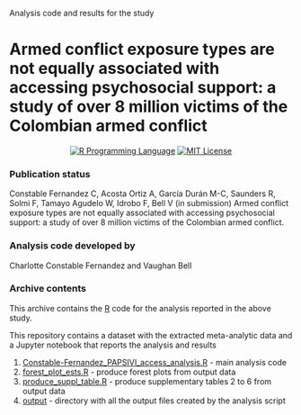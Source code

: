 Analysis code and results for the study

# Armed conflict exposure types are not equally associated with accessing psychosocial support: a study of over 8 million victims of the Colombian armed conflict

<p align="center">
	<a href="https://en.wikipedia.org/wiki/R_(programming_language)"><img
		alt="R Programming Language"
		src="https://img.shields.io/badge/Language-R-%232268BB.svg"></a>
	<a href="https://opensource.org/licenses/MIT"><img
		alt="MIT License"
		src="https://img.shields.io/badge/license-MIT-blue.svg"></a>
</p>

### Publication status
Constable Fernandez C, Acosta Ortiz A, García Durán M-C, Saunders R, Solmi F, Tamayo Agudelo W, Idrobo F, Bell V (in submission) Armed conflict exposure types are not equally associated with accessing psychosocial support: a study of over 8 million victims of the Colombian armed conflict.

### Analysis code developed by
Charlotte Constable Fernandez and Vaughan Bell

### Archive contents
This archive contains the [R](https://en.wikipedia.org/wiki/R_(programming_language)) code for the analysis reported in the above study.

This repository contains a dataset with the extracted meta-analytic data and a Jupyter notebook that reports the analysis and results

1.  [Constable-Fernandez_PAPSIVI_access_analysis.R](https://github.com/vaughanbell/papsivi_access/blob/main/Constable-Fernandez_PAPSIVI_access_analysis.R) - main analysis code
2.  [forest_plot_ests.R](https://github.com/vaughanbell/papsivi_access/blob/main/forest_plot_ests.R) - produce forest plots from output data
3.  [produce_suppl_table.R](https://github.com/vaughanbell/papsivi_access/blob/main/produce_suppl_table.R) - produce supplementary tables 2 to 6 from output data
4.  [output](https://github.com/vaughanbell/papsivi_access/tree/main/output) - directory with all the output files created by the analysis script
